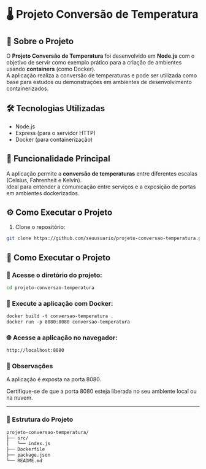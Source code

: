 # 🌡️ Projeto Conversão de Temperatura

## 📘 Sobre o Projeto

O **Projeto Conversão de Temperatura** foi desenvolvido em **Node.js** com o objetivo de servir como exemplo prático para a criação de ambientes usando **containers** (como Docker).  
A aplicação realiza a conversão de temperaturas e pode ser utilizada como base para estudos ou demonstrações em ambientes de desenvolvimento containerizados.

## 🛠️ Tecnologias Utilizadas

- Node.js
- Express (para o servidor HTTP)
- Docker (para containerização)

## 🚀 Funcionalidade Principal

A aplicação permite a **conversão de temperaturas** entre diferentes escalas (Celsius, Fahrenheit e Kelvin).  
Ideal para entender a comunicação entre serviços e a exposição de portas em ambientes dockerizados.

## ⚙️ Como Executar o Projeto

1. Clone o repositório:

```bash
git clone https://github.com/seuusuario/projeto-conversao-temperatura.git
```

## 🧭 Como Executar o Projeto

### 📁 Acesse o diretório do projeto:

```bash
cd projeto-conversao-temperatura
```

### 🐳 Execute a aplicação com Docker:

```dockerfile
docker build -t conversao-temperatura .
docker run -p 8080:8080 conversao-temperatura
```

### 🌐 Acesse a aplicação no navegador:

```bash
http://localhost:8080
```

### 📌 Observações
A aplicação é exposta na porta 8080.

Certifique-se de que a porta 8080 esteja liberada no seu ambiente local ou na nuvem.

---

### 📂 Estrutura do Projeto

```bash
projeto-conversao-temperatura/
├── src/
│   └── index.js
├── Dockerfile
├── package.json
└── README.md
```
